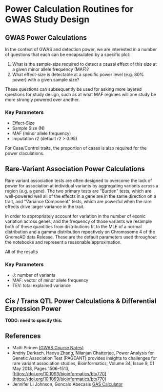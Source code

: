 # Power Calculation Routines for GWAS Study Design

## GWAS Power Calculations

In the context of GWAS and detection power, we are interested in a number of questions that each can be encapsulated by a specific plot:

1. What is the sample-size required to detect a causal effect of this size at a given minor allele frequency (MAF)?
2. What effect-size is detectable at a specific power level (e.g. 80% power) with a given sample size?

These questions can subsequently be used for asking more layered questions for study design, such as at what MAF regimes will one study be more strongly powered over another.

### Key Parameters

* Effect-Size
* Sample Size (N)
* MAF (minor allele frequency)
* Imputation r2 (default r2 > 0.95)

For Case/Control traits, the proportion of cases is also required for the power claculations.

## Rare-Variant Association Power Calculations

Rare variant association tests are often designed to overcome the lack of power for association at individual variants by aggregating variants across a region (e.g. a gene). The two primary tests are "Burden" tests, which are well-powered well all of the effects in a gene are in the same direction on a trait, and "Variance Component" tests, which are powerful when the rare effects drive larger variance in the trait.

In order to appropriately account for variation in the number of exonic variation across genes, and the frequency of those variants we resample both of these quantities from distributions fit to the MLE of a normal distribution and a gamma distribution repectively on Chromosome 4 of the GnomeAD data Release. These are the default parameters used throughout the notebooks and represent a reasonable approximation.

All of the results

### Key Parameters

* J: number of variants
* MAF: vector of minor allele frequency
* TEV: total explained variance


## Cis / Trans QTL Power Calculations & Differential Expression Power

**TODO: need to specify this.**

## References

* Matti Pirinen [(GWAS Course Notes)](https://www.mv.helsinki.fi/home/mjxpirin/GWAS_course/material/GWAS3.html)
* Andriy Derkach, Haoyu Zhang, Nilanjan Chatterjee, Power Analysis for Genetic Association Test (PAGEANT) provides insights to challenges for rare variant association studies, Bioinformatics, Volume 34, Issue 9, 01 May 2018, Pages 1506–1513, [https://doi.org/10.1093/bioinformatics/btx770](https://doi.org/10.1093/bioinformatics/btx770)
* Jennifer Li Johnson, Goncalo Abecasis [GAS Calculator](https://github.com/jenlij/GAS-power-calculator/blob/master/equations_gas_power_calc.pdf)
